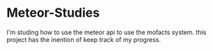# Meteor-Studies
I'm studing how to use the meteor api to use the mofacts system. this project has the inention of keep track of my progress.
